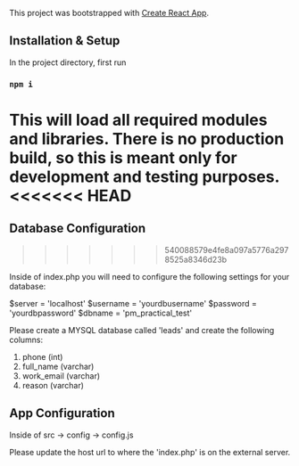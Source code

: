 This project was bootstrapped with [Create React App](https://github.com/facebook/create-react-app).

## Installation & Setup

In the project directory, first run

### `npm i`

This will load all required modules and libraries. There is no production build, so this is meant only for development and testing purposes.
<<<<<<< HEAD
=======

## Database Configuration
>>>>>>> 540088579e4fe8a097a5776a2978525a8346d23b

Inside of index.php you will need to configure the following settings for your database:

$server = 'localhost'
$username = 'yourdbusername'
$password = 'yourdbpassword'
$dbname = 'pm_practical_test'

Please create a MYSQL database called 'leads' and create the following columns:
1. phone (int)
2. full_name (varchar)
3. work_email (varchar)
4. reason (varchar)

## App Configuration

Inside of src -> config -> config.js

Please update the host url to where the 'index.php' is on the external server.

